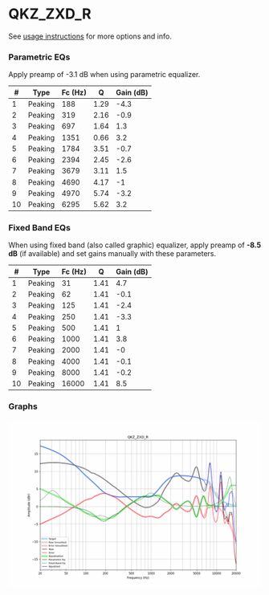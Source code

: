 # QKZ_ZXD_R
See [usage instructions](https://github.com/jaakkopasanen/AutoEq#usage) for more options and info.

### Parametric EQs
Apply preamp of -3.1 dB when using parametric equalizer.

|   # | Type    |   Fc (Hz) |    Q |   Gain (dB) |
|-----|---------|-----------|------|-------------|
|   1 | Peaking |       188 | 1.29 |        -4.3 |
|   2 | Peaking |       319 | 2.16 |        -0.9 |
|   3 | Peaking |       697 | 1.64 |         1.3 |
|   4 | Peaking |      1351 | 0.66 |         3.2 |
|   5 | Peaking |      1784 | 3.51 |        -0.7 |
|   6 | Peaking |      2394 | 2.45 |        -2.6 |
|   7 | Peaking |      3679 | 3.11 |         1.5 |
|   8 | Peaking |      4690 | 4.17 |        -1   |
|   9 | Peaking |      4970 | 5.74 |        -3.2 |
|  10 | Peaking |      6295 | 5.62 |         3.2 |

### Fixed Band EQs
When using fixed band (also called graphic) equalizer, apply preamp of **-8.5 dB** (if available) and set gains manually with these parameters.

|   # | Type    |   Fc (Hz) |    Q |   Gain (dB) |
|-----|---------|-----------|------|-------------|
|   1 | Peaking |        31 | 1.41 |         4.7 |
|   2 | Peaking |        62 | 1.41 |        -0.1 |
|   3 | Peaking |       125 | 1.41 |        -2.4 |
|   4 | Peaking |       250 | 1.41 |        -3.3 |
|   5 | Peaking |       500 | 1.41 |         1   |
|   6 | Peaking |      1000 | 1.41 |         3.8 |
|   7 | Peaking |      2000 | 1.41 |        -0   |
|   8 | Peaking |      4000 | 1.41 |        -0.1 |
|   9 | Peaking |      8000 | 1.41 |        -0.2 |
|  10 | Peaking |     16000 | 1.41 |         8.5 |

### Graphs
![](./QKZ_ZXD_R.png)
